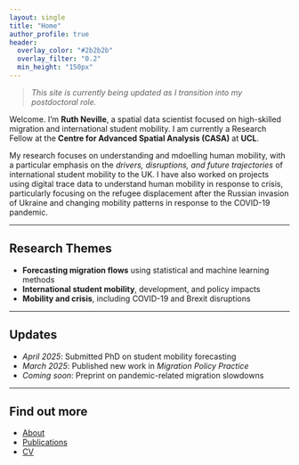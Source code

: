 ```yaml
---
layout: single
title: "Home"
author_profile: true
header:
  overlay_color: "#2b2b2b"
  overlay_filter: "0.2"
  min_height: "150px"
---
```

> _This site is currently being updated as I transition into my postdoctoral role._

Welcome. I’m **Ruth Neville**, a spatial data scientist focused on high-skilled migration and international student mobility. I am currently a Research Fellow at the **Centre for Advanced Spatial Analysis (CASA)** at **UCL**. 

My research focuses on understanding and mdoelling human mobility, with a particular emphasis on the _drivers, disruptions,  and future trajectories_ of international student mobility to the UK. I have also worked on projects using digital trace data to understand human mobility in response to crisis, particularly focusing on the refugee displacement after the Russian invasion of Ukraine and changing mobility patterns in response to the COVID-19 pandemic. 

---

## Research Themes

- **Forecasting migration flows** using statistical and machine learning methods  
- **International student mobility**, development, and policy impacts  
- **Mobility and crisis**, including COVID-19 and Brexit disruptions

---

## Updates

- _April 2025_: Submitted PhD on student mobility forecasting  
- _March 2025_: Published new work in *Migration Policy Practice*  
- _Coming soon_: Preprint on pandemic-related migration slowdowns

---

## Find out more

- [About](/about/)  
- [Publications](/publications/)  
- [CV](/cv/)  
